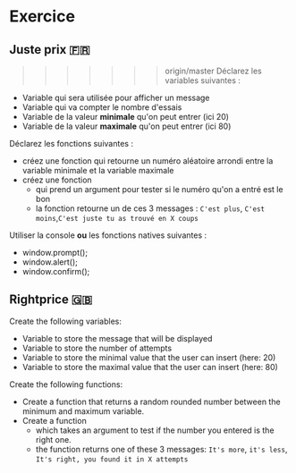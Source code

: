 # Exercice


## Juste prix :fr:

>>>>>>> origin/master
Déclarez les variables suivantes :

* Variable qui sera utilisée pour afficher un message
* Variable qui va compter le nombre d'essais
* Variable de la valeur **minimale** qu'on peut entrer (ici 20)
* Variable de la valeur **maximale** qu'on peut entrer (ici 80)

Déclarez les fonctions suivantes :


* créez une fonction qui retourne un numéro aléatoire arrondi entre la variable minimale et la variable maximale
* créez une fonction
	- qui prend un argument pour tester si le numéro qu'on a entré est le bon
	- la fonction retourne un de ces 3 messages : `C'est plus`, `C'est moins`,`C'est juste tu as trouvé en X coups`


Utiliser la console **ou** les fonctions natives suivantes :

- window.prompt();
- window.alert();
- window.confirm();



## Rightprice :uk:

Create the following variables:

* Variable to store the message that will be displayed
* Variable to store the number of attempts
* Variable to store the minimal value that the user can insert (here: 20)
* Variable to store the maximal value that the user can insert (here: 80)

Create the following functions:

* Create a function that returns a random rounded number between the minimum and maximum variable.
* Create a function
    - which takes an argument to test if the number you entered is the right one.
    - the function returns one of these 3 messages: `It's more`, `it's less`, `It's right, you found it in X attempts`
